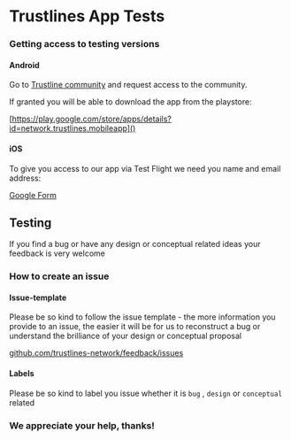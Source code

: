# Trustlines App Tests

### Getting access to testing versions

#### Android

Go to [Trustline community](https://plus.google.com/communities/110092662247828550761) and request access to the community. 

If granted you will be able to download the app from the playstore:

[https://play.google.com/store/apps/details?id=network.trustlines.mobileapp]()

#### iOS

To give you access to our app via Test Flight we need you name and email address: 

[Google Form](https://goo.gl/forms/oDp0Zydk7FVcqv4z1)

## Testing

If you find a bug or have any design or conceptual related ideas your feedback is very welcome

### How to create an issue

#### Issue-template

Please be so kind to follow the issue template - the more information you provide to an issue, the easier it will be for us to reconstruct a bug or understand the brilliance of your design or conceptual proposal

[github.com/trustlines-network/feedback/issues](https://github.com/trustlines-network/feedback/issues/new)

#### Labels

Please be so kind to label you issue whether it is ``bug`` , ``design`` or ``conceptual `` related


### We appreciate your help, thanks!














